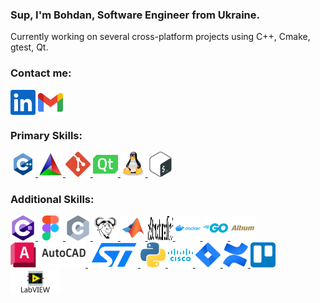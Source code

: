 <h3>Sup, I'm Bohdan, Software Engineer from Ukraine.</h3>
<p>
  Currently working on several cross-platform projects using C++, Cmake, gtest, Qt.
</p>

<h3>Contact me:</h3>
  <a href="https://linkedin.com/in/bohdan-ponomarenko"><img align="center" src="icons/linkedin.svg" width="40" height="40"/></a>
  <a href="mailto:bohdan.ponomarenko.work@gmail.com"><img align="center" src="icons/gmail.svg" width="40" height="40"/></a>

<h3>Primary Skills:</h3>
  <a href="https://en.cppreference.com/w/cpp"> <img src="icons/cpp.svg" width="40" height="40"/> </a>
  <a href="https://cmake.org"> <img src="icons/cmake.svg" width="40" height="40"/> </a>
  <a href="https://git-scm.com/docs"> <img src="icons/git.svg" width="40" height="40"/> </a>
  <a href="https://www.qt.io"> <img src="icons/qt.svg"width="40" height="40"/> </a>
  <a href="https://www.linux.org"> <img src="icons/linux.svg" width="40" height="40"/> </a>
  <a href="https://www.gnu.org/software/bash"> <img src="icons/bash.svg" width="40" height="40"/> </a>

<h3>Additional Skills:</h3>
  <a href="https://dotnet.microsoft.com/en-us/languages/csharp"> <img src="icons/c-sharp.svg" width="40" height="40"/> </a>
  <a href="https://www.figma.com/"> <img src="icons/figma.svg" width="40" height="40"/> </a>
  <a href="https://en.cppreference.com/w/c"> <img src="icons/c.svg" width="40" height="40"/> </a>
  <a href="https://www.gnu.org/software/make/manual/html_node/index.html"> <img src="icons/gnu-make.svg" width="40" height="40"/> </a>
  <a href="https://www.mathworks.com"> <img src="icons/matlab.svg" width="40" height="40"/> </a>
  <a href="https://docutils.sourceforge.io/rst.html"> <img src="icons/reStructuredText.svg" width="40" height="40"/> </a>
  <a href="https://www.docker.com"> <img src="icons/docker.svg" width="40" height="40"/> </a>
  <a href="https://go.dev"> <img src="icons/go.svg" width="40" height="40"/> </a>
  <a href="https://www.altium.com/altium-designer"> <img src="icons/altium-designer.svg" width="40" height="40"/> </a>
  <a href="https://www.autodesk.com/products/autocad/overview"> <img src="icons/autocad.svg" width="120" height="40"/> </a>
  <a href="https://www.st.com/en/microcontrollers-microprocessors/stm32-32-bit-arm-cortex-mcus.html"> <img src="icons/stm.svg" width="80" height="40"/> </a>
  <a href="https://www.python.org"> <img src="icons/python.svg" width="40" height="40"/> </a>
  <a href="https://www.netacad.com/courses/packet-tracer"> <img src="icons/cisco.svg" width="40" height="40"/> </a>
  <a href="https://www.atlassian.com/software/jira"> <img src="icons/jira.svg" width="40" height="40"/> </a>
  <a href="https://www.atlassian.com/software/confluence"> <img src="icons/confluence.svg" width="40" height="40"/> </a>
  <a href="https://trello.com"> <img src="icons/trello.svg" width="40" height="40"/> </a>
  <a href="https://www.ni.com/en/shop/labview.html"> <img src="icons/labview.svg" width="80" height="40"/> </a>
